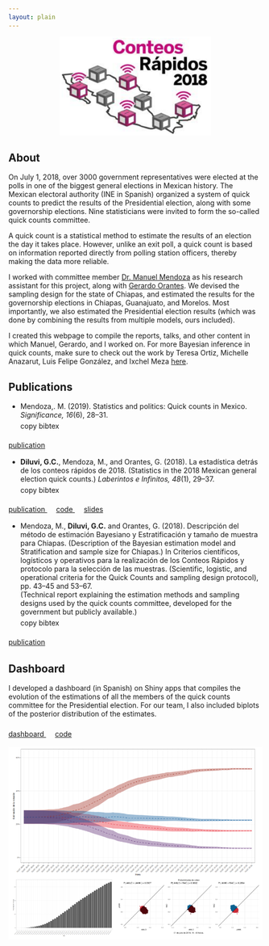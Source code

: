 ```yaml
---
layout: plain
---
```


<p align="center">
  <img src="/images/quickcounts.png" width="300px"/>
</p>


## About

On July 1, 2018, over 3000 government representatives were elected at the polls
in one of the biggest general elections in Mexican history.
The Mexican electoral authority (INE in Spanish) organized a system of
quick counts to predict the results of the Presidential election,
along with some governorship elections.
Nine statisticians were invited to form the so-called quick counts committee.



A quick count is a statistical method to estimate the results of an election
the day it takes place.
However, unlike an exit poll, a quick count is based on information
reported directly from polling station officers,
thereby making the data more reliable.


I worked with committee member
[Dr. Manuel Mendoza](https://facultad.itam.mx/en/facultad/15063-manuel-mendoza-ramirez)
as his research assistant for this project, along with
[Gerardo Orantes](https://education.rstudio.com/trainers/people/orantes_jordan+gerardo/).
We devised the sampling design for the state of Chiapas,
and estimated the results for the governorship elections in
Chiapas, Guanajuato, and Morelos.
Most importantly, we also estimated the Presidential election results
(which was done by combining the results from multiple models, ours included).



I created this webpage to compile the reports, talks, and other content in which
Manuel, Gerardo, and I worked on.
For more Bayesian inference in quick counts,
make sure to check out the work by Teresa Ortiz,
Michelle Anazarut, Luis Felipe González, and Ixchel Meza
[here](https://tereom.netlify.app/talk/2021-foro-ame/).


## Publications


- Mendoza,. M. (2019). Statistics and politics: Quick counts in Mexico.
*Significance, 16*(6), 28&ndash;31. \
<a onclick="setClipboard('
@article{mendoza2019,
  title={Statistics and politics: Quick counts in Mexico},
  author={Manuel Mendoza},
  journal={Significance},
  volume={16},
  number={6},
  pages={28--31},
  year={2019}
}
   ')">
 <i class="fas fa-copy" style="font-size:20px"></i> copy bibtex
</a> &emsp;
<a href="https://rss.onlinelibrary.wiley.com/doi/full/10.1111/j.1740-9713.2019.01338.x">
  <i class="fas fa-external-link-alt" style="font-size:20px"></i> publication
</a>

- **Diluvi, G.C.**, Mendoza, M., and Orantes, G. (2018).
La estadística detrás de los conteos rápidos de 2018.
(Statistics in the 2018 Mexican general election quick counts.)
*Laberintos e Infinitos, 48*(1), 29&ndash;37. \
<a onclick="setClipboard('
  @article{diluvi2018,
    author = {Gian Carlo Diluvi and Manuel Mendoza and Gerardo Orantes},
    title = {La estadística detrás de los conteos rápidos de 2018.},
    journal = {Laberintos e Infinitos},
    volume = {48},
    number = {1},
    pages = {29--37},
    year = {2018}
  }
   ')">
 <i class="fas fa-copy" style="font-size:20px"></i> copy bibtex
</a> &emsp;
<a href="http://laberintos.itam.mx/archivo/numero-48/">
  <i class="fas fa-external-link-alt" style="font-size:20px"></i> publication
</a> &emsp;
<a href="https://github.com/GiankDiluvi/Mexico2018Elections_QuickCounts">
  <i class="fab fa-github" style="font-size:20px"></i> code
</a> &emsp;
<a href="https://docs.google.com/presentation/d/1cxCtWRhy2FqJQgSE2inpa8s3rbYSWydorpuJh39T2lk/edit?usp=sharing">
  <i class="fas fa-desktop" style="font-size:20px"></i> slides
</a>


- Mendoza, M., **Diluvi, G.C.** and Orantes, G. (2018).
 Descripción del método de estimación Bayesiano y Estratificación
 y tamaño de muestra para Chiapas.
(Description of the Bayesian estimation model and Stratification and
sample size for Chiapas.)
In Criterios científicos, logísticos y operativos para la realización
de los Conteos Rápidos y protocolo para la selección de las muestras.
(Scientific, logistic, and operational criteria for the Quick Counts and
sampling design protocol),
pp. 43&ndash;45 and 53&ndash;67. \
(Technical report explaining the estimation methods and sampling designs
used by the quick counts committee, developed for the
government but publicly available.) \
<a onclick="setClipboard('
  @incollection{mendoza2018,
    author = {Manuel Mendoza and Gian Carlo Diluvi and Gerardo Orantes},
    title = {Descripción del método de estimación Bayesiano y Estratificación
    y tamaño de muestra para Chiapas},
    booktitle = {Criterios científicos, logísticos y operativos para la realización
    de los Conteos Rápidos y protocolo para la selección de las muestras},
    publisher = {Insituto Nacional Electoral},
    pages = {43--45, 53--67},
    year = {2018}
  }
   ')">
 <i class="fas fa-copy" style="font-size:20px"></i> copy bibtex
</a> &emsp;
<a href="https://repositoriodocumental.ine.mx/xmlui/bitstream/handle/123456789/96237/CGor201805-28-ap-27-a1.pdf">
  <i class="fas fa-external-link-alt" style="font-size:20px"></i> publication
</a>




## Dashboard


I developed a dashboard (in Spanish) on Shiny apps that compiles the evolution
of the estimations of all the members of the quick counts committee for the
Presidential election.
For our team, I also included biplots of the posterior distribution of the estimates.



<a href="https://giankdiluvi.shinyapps.io/quickcountmx_dashboard/" >
  <i class="fas fa-chart-bar" style="font-size:20px"></i> dashboard
</a> &emsp;
<a href="https://github.com/GiankDiluvi/quickcountmx_dashboard" >
  <i class="fab fa-github" style="font-size:24px"></i> code
</a>


<p align="center">
  <img src="/images/quickcount_dashboard_logo.png" width="800px"/>
</p>
